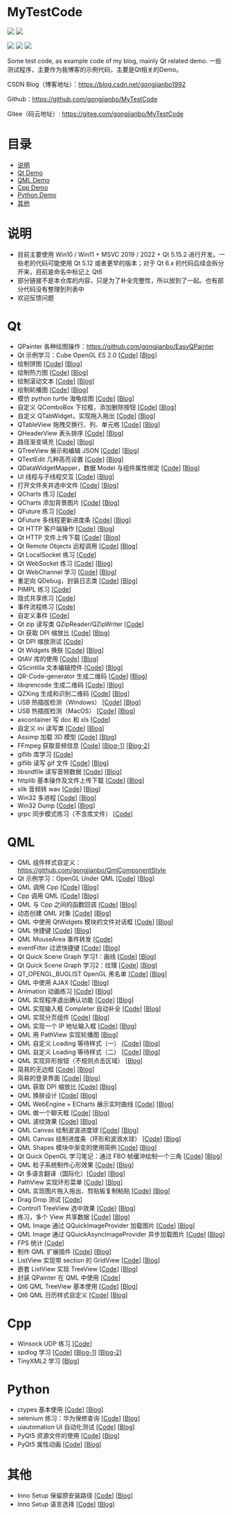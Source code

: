 # MyTestCode

![](https://img.shields.io/badge/language-Cpp/QML-orange) ![](https://img.shields.io/badge/license-Free-green)

![](https://img.shields.io/github/languages/code-size/gongjianbo/MyTestCode) ![](https://img.shields.io/github/stars/gongjianbo/MyTestCode) ![](https://img.shields.io/github/forks/gongjianbo/MyTestCode)

Some test code, as example code of my blog, mainly Qt related demo. 一些测试程序，主要作为我博客的示例代码，主要是Qt相关的Demo。

CSDN Blog（博客地址）：https://blog.csdn.net/gongjianbo1992

Github：https://github.com/gongjianbo/MyTestCode

Gitee（码云地址）: https://gitee.com/gongjianbo/MyTestCode

# 目录

- [说明](#说明)
- [Qt Demo](#Qt)
- [QML Demo](#QML)
- [Cpp Demo](#Cpp)
- [Python Demo](#Python)
- [其他](#其他)

# 说明

- 目前主要使用 Win10 / Win11 + MSVC 2019 / 2022 + Qt 5.15.2 进行开发。一些老的代码可能使用 Qt 5.12 或者更早的版本；对于 Qt 6.x 的代码后续会拆分开来，目前是命名中标记上 Qt6
- 部分链接不是本仓库的内容，只是为了补全完整性，所以放到了一起。也有部分代码没有整理到列表中
- 欢迎反馈问题

# Qt 

- QPainter 各种绘图操作：https://github.com/gongjianbo/EasyQPainter
- Qt 示例学习：Cube OpenGL ES 2.0 [[Code](./Qt/QtExampleCube/)] [[Blog](https://blog.csdn.net/gongjianbo1992/article/details/122945293)]
- 绘制饼图 [[Code](./Qt/QtPainter/)] [[Blog](https://blog.csdn.net/gongjianbo1992/article/details/100096216)]
- 绘制热力图 [[Code](./Qt/MyHeatMap/)] [[Blog](https://blog.csdn.net/gongjianbo1992/article/details/104566768)]
- 绘制滚动文本 [[Code](./Qt/ScrollLabel/)] [[Blog](https://blog.csdn.net/gongjianbo1992/article/details/106579690)]
- 绘制轮播图 [[Code](./Qt/TestQt_20211029_Swiper/)] [[Blog](https://blog.csdn.net/gongjianbo1992/article/details/121072373)]
- 模仿 python turtle 海龟绘图 [[Code](https://github.com/gongjianbo/QtTurtle)] [[Blog](https://blog.csdn.net/gongjianbo1992/article/details/112111264)]
- 自定义 QComboBox 下拉框，添加删除按钮 [[Code](./Qt/MyComboBox/)] [[Blog](https://blog.csdn.net/gongjianbo1992/article/details/106558887)]
- 自定义 QTabWidget，实现拖入拖出 [[Code](./Qt/MyTabWidget/)] [[Blog](https://blog.csdn.net/gongjianbo1992/article/details/108502299)]
- QTableView 拖拽交换行、列、单元格 [[Code](./Qt/QTableViewMoveAction/)] [[Blog](https://blog.csdn.net/gongjianbo1992/article/details/106932706)]
- QHeaderView 表头排序 [[Code](./Qt/SortHeaderView/)] [[Blog](https://blog.csdn.net/gongjianbo1992/article/details/108249292)]
- 路径渐变填充 [[Code](./Qt/PathGradient/)] [[Blog](https://blog.csdn.net/gongjianbo1992/article/details/123767575)]
- QTreeView 展示和编辑 JSON [[Code](./Qt/QJsonAndTreeView/)] [[Blog](https://blog.csdn.net/gongjianbo1992/article/details/103191023)]
- QTextEdit 几种高亮设置 [[Code](./Qt/TextEditHighlight/)] [[Blog](https://blog.csdn.net/gongjianbo1992/article/details/122527076)]
- QDataWidgetMapper，数据 Model 与组件属性绑定 [[Code](./Qt/TestQt_20200615_DataMapper/)] [[Blog](https://blog.csdn.net/gongjianbo1992/article/details/106772319)]
- UI 线程与子线程交互 [[Code](./Qt/UiAndSubThread/)] [[Blog](https://blog.csdn.net/gongjianbo1992/article/details/105171077)]
- 打开文件夹并选中文件 [[Code](./Qt/TestQt_20230218_ShowInFolder/)] [[Blog](https://blog.csdn.net/gongjianbo1992/article/details/129233861)]
- QCharts 练习 [[Code](./Qt/TestQt_20190907_QChartsSeries/)]
- QCharts 添加背景图片 [[Code](./Qt/TestQt_20190806_QChartsBackground/)] [[Blog](https://blog.csdn.net/gongjianbo1992/article/details/98615059)]
- QFuture 练习 [[Code](./Qt/TestQt_20200622_QFuture/)] 
- QFuture 多线程更新进度条 [[Code](./Qt/TestQt_20200625_QFuture/)] [[Blog](https://blog.csdn.net/gongjianbo1992/article/details/106957888)]
- Qt HTTP 客户端操作 [[Code](./Qt/Qt5HttpDemo/)] [[Blog](https://blog.csdn.net/gongjianbo1992/article/details/97568863)]
- Qt HTTP 文件上传下载 [[Code](./Qt/TestQt_20210807_HttpFile/)] [[Blog](https://gongjianbo1992.blog.csdn.net/article/details/119490369)]
- Qt Remote Objects 远程调用 [[Code](./Qt/QtRemoteObjects/)] [[Blog](https://blog.csdn.net/gongjianbo1992/article/details/120103289)]
- Qt LocalSocket 练习 [[Code](./Qt/TestLocalSocket/)] 
- Qt WebSocket 练习 [[Code](./Qt/QtWebSocketDemo/)] [[Blog](https://blog.csdn.net/gongjianbo1992/article/details/107306121)]
- Qt WebChannel 学习 [[Code](https://github.com/gongjianbo/QtWebCannelAndMap.git)] [[Blog](https://blog.csdn.net/gongjianbo1992/article/details/89707251)]
- 重定向 QDebug，封装日志类 [[Code](https://github.com/gongjianbo/SimpleQtLogger)] [[Blog](https://blog.csdn.net/gongjianbo1992/article/details/108030391)]
- PIMPL 练习 [[Code](./Qt/QtPimpl/)]
- 隐式共享练习 [[Code](./Qt/TestQt_20211225_SharedData/)]
- 事件流程练习 [[Code](./Qt/TestQt_20220915_EventFlow/)]
- 自定义事件 [[Code](./Qt/TestQt_20230710_CustomEvent/)]
- Qt zip 读写类 QZipReader/QZipWriter [[Code](./Qt/TestQt_20240226_QZip/)]
- Qt 获取 DPI 缩放比 [[Code](./Qt/TestQt_20231221_Dpi/)] [[Blog](https://blog.csdn.net/gongjianbo1992/article/details/135128484)]
- Qt DPI 缩放测试 [[Code](./Qt/TestQt_20230529_DpiScaleTest/)]
- Qt Widgets 换肤 [[Code](./Qt/QtSwitchSkin/)] [[Blog](https://blog.csdn.net/gongjianbo1992/article/details/106608353)]
- QtAV 库的使用 [[Code](./Qt/QtAV/)] [[Blog](https://blog.csdn.net/gongjianbo1992/article/details/94631123)]
- QScintilla 文本编辑控件 [[Code](./Qt/QScintilla/)] [[Blog](https://blog.csdn.net/gongjianbo1992/article/details/100828180)]
- QR-Code-generator 生成二维码 [[Code](./Qt/TestQt_20230711_QRCodeGen/)] [[Blog](https://blog.csdn.net/gongjianbo1992/article/details/131677203)]
- libqrencode 生成二维码 [[Code](./Qt/QtQRencodeVS2019/)] [[Blog](https://blog.csdn.net/gongjianbo1992/article/details/122422331)]
- QZXing 生成和识别二维码 [[Code](./Qt/QtQZXingVS2019/)] [[Blog](https://blog.csdn.net/gongjianbo1992/article/details/122463817)]
- USB 热插拔检测（Windows） [[Code](./Qt/DeviceHotplug_Win/)] [[Blog](https://blog.csdn.net/gongjianbo1992/article/details/128702423)]
- USB 热插拔检测（MacOS） [[Code](./Qt/DeviceHotplug_Mac/)] [[Blog](https://blog.csdn.net/gongjianbo1992/article/details/129780213)]
- axcontainer 写 doc 和 xls [[Code](./Qt/TestQt_20211012_DocXls/)]
- 自定义 ini 读写类 [[Code](./Qt/TestQt_20210425_ini/)] [[Blog](https://blog.csdn.net/gongjianbo1992/article/details/116239087)]
- Assimp 加载 3D 模型 [[Code](./Qt/TestQt_20211018_Assimp/)] [[Blog](https://blog.csdn.net/gongjianbo1992/article/details/120857151)]
- FFmpeg 获取音频信息 [[Code](./Qt/GetAudioInfo/)] [[Blog-1](https://blog.csdn.net/gongjianbo1992/article/details/109832829)] [[Blog-2](https://blog.csdn.net/gongjianbo1992/article/details/109975687)]
- giflib 库学习 [[Code](./Qt/GifLib%E6%B5%8B%E8%AF%95%E4%BB%A3%E7%A0%81/)] 
- giflib 读写 gif 文件 [[Code](https://github.com/gongjianbo/QtGifTool)] [[Blog](https://blog.csdn.net/gongjianbo1992/article/details/115449858)]
- libsndfile 读写音频数据 [[Code](./Qt/libsndfile/)] [[Blog](https://blog.csdn.net/gongjianbo1992/article/details/99678466)]
- httplib 基本操作及文件上传下载 [[Code](./Qt/TestQt_20230913_HttpLib/)] [[Blog](https://blog.csdn.net/gongjianbo1992/article/details/133075530)]
- silk 音频转 wav [[Code](./Qt/SilkToWav/)] [[Blog](https://blog.csdn.net/gongjianbo1992/article/details/110351329)]
- Win32 多进程 [[Code](./Qt/MultiProcess_Win/)] [[Blog](https://blog.csdn.net/gongjianbo1992/article/details/120030085)]
- Win32 Dump [[Code](./Qt/TestQt_20210211_Dump/)] [[Blog](https://blog.csdn.net/gongjianbo1992/article/details/113791423)]
- grpc 同步模式练习（不含库文件） [[Code](./Qt/TestQt_20240511_GRPC/)] 

# QML 

- QML 组件样式自定义：https://github.com/gongjianbo/QmlComponentStyle
- Qt 示例学习：OpenGL Under QML [[Code](./Qml/QtExampleOpenGLUnderQML/)] [[Blog](https://blog.csdn.net/gongjianbo1992/article/details/124769013)]
- QML 调用 Cpp [[Code](./Qml/QmlCallCpp2020/)] [[Blog](https://blog.csdn.net/gongjianbo1992/article/details/87965925)]
- Cpp 调用 QML [[Code](./Qml/CppCallQml2020/)] [[Blog](https://blog.csdn.net/gongjianbo1992/article/details/87965925)]
- QML 与 Cpp 之间的函数回调 [[Code](./Qml/TestQml_20220908_Callback/)] [[Blog](https://blog.csdn.net/gongjianbo1992/article/details/126769501)]
- 动态创建 QML 对象 [[Code](./Qml/TestQml_20201118_createComponent/)] [[Blog](https://blog.csdn.net/gongjianbo1992/article/details/109800614)]
- QML 中使用 QtWidgets 模块的文件对话框 [[Code](./Qml/FileDialogWrap/)] [[Blog](https://blog.csdn.net/gongjianbo1992/article/details/128521716)]
- QML 快捷键 [[Code](./Qml/TestQml_20210517_ShortcutKey/)] [[Blog](https://blog.csdn.net/gongjianbo1992/article/details/116954979)]
- QML MouseArea 事件转发 [[Code](./Qml/TestQml_20240424_MouseForward/)] 
- eventFilter 过滤快捷键 [[Code](./Qml/KeysFilter/)] [[Blog](https://blog.csdn.net/gongjianbo1992/article/details/116954979)]
- Qt Quick Scene Graph 学习1：画线 [[Code](./Qml/LearnQSG_20210614_Line/)] [[Blog](https://blog.csdn.net/gongjianbo1992/article/details/117923933)]
- Qt Quick Scene Graph 学习2：纹理 [[Code](./Qml/LearnQSG_20210624_Texture/)] [[Blog](https://blog.csdn.net/gongjianbo1992/article/details/118257844)]
- QT_OPENGL_BUGLIST OpenGL 黑名单 [[Code](./Qml/OpenGLBlackList/)] [[Blog](https://blog.csdn.net/gongjianbo1992/article/details/125400723)]
- QML 中使用 AJAX [[Code](./Qml/QmlAjax/)] [[Blog](https://blog.csdn.net/gongjianbo1992/article/details/108923476)]
- Animation 动画练习 [[Code](./Qml/QmlAnimation/)] [[Blog](https://blog.csdn.net/gongjianbo1992/article/details/102135779)]
- QML 实现程序退出确认功能 [[Code](./Qml/QmlCloseEvent/)] [[Blog](https://blog.csdn.net/gongjianbo1992/article/details/108270551)]
- QML 实现输入框 Completer 自动补全 [[Code](./Qml/QmlCompleter/)] [[Blog](https://blog.csdn.net/gongjianbo1992/article/details/122569547)]
- QML 实现分页组件 [[Code](./Qml/QmlPagination/)] [[Blog](https://blog.csdn.net/gongjianbo1992/article/details/111820528)]
- QML 实现一个 IP 地址输入框 [[Code](./Qml/TestQml_20210717_IpInput/)] [[Blog](https://blog.csdn.net/gongjianbo1992/article/details/118860100)]
- QML 用 PathView 实现轮播图 [[Blog](https://blog.csdn.net/gongjianbo1992/article/details/103517663)]
- QML 自定义 Loading 等待样式（一） [[Code](https://github.com/gongjianbo/QmlComponentStyle)] [[Blog](https://blog.csdn.net/gongjianbo1992/article/details/112748866)]
- QML 自定义 Loading 等待样式（二） [[Code](https://github.com/gongjianbo/QmlComponentStyle)] [[Blog](https://gongjianbo1992.blog.csdn.net/article/details/122824084)]
- QML 实现异形按钮（不规则点击区域） [[Blog](https://gongjianbo1992.blog.csdn.net/article/details/123002716)]
- 简易的无边框 [[Code](./Qml/QmlFramelessWindow/)] [[Blog](https://blog.csdn.net/gongjianbo1992/article/details/109708951)]
- 简易的登录界面 [[Code](./Qml/QmlLoginPage/)] [[Blog](https://blog.csdn.net/gongjianbo1992/article/details/102753985)]
- QML 获取 DPI 缩放比 [[Code](./Qml/TestQml_20231221_Dpi/)] [[Blog](https://blog.csdn.net/gongjianbo1992/article/details/135128484)]
- QML 换肤设计 [[Code](./Qml/QmlSkin/)] [[Blog](https://blog.csdn.net/gongjianbo1992/article/details/124080543)]
- QML WebEngine + ECharts 展示实时曲线 [[Code](./Qml/QmlWebEngineECharts/)] [[Blog](https://blog.csdn.net/gongjianbo1992/article/details/108778548)]
- QML 做一个聊天框 [[Code](./Qml/TalkList/)] [[Blog](https://blog.csdn.net/gongjianbo1992/article/details/115410423)]
- QML 波纹效果 [[Code](./Qml/TestQml_20191128_Wave/)] [[Blog](https://blog.csdn.net/gongjianbo1992/article/details/117639209)]
- QML Canvas 绘制波浪进度球 [[Code](./Qml/TestQml_20210310_Wave/)] [[Blog](https://blog.csdn.net/gongjianbo1992/article/details/114684010)]
- QML Canvas 绘制进度条（环形和波浪水球） [[Code](./Qml/TestQml_20220210_ProgressBar/)] [[Blog](https://blog.csdn.net/gongjianbo1992/article/details/122870986)]
- QML Shapes 模块中渐变的使用简例 [[Code](./Qml/TestQml_20220412_ShapeGradient/)] [[Blog](https://gongjianbo1992.blog.csdn.net/article/details/124137788)]
- Qt Quick OpenGL 学习笔记：通过 FBO 帧缓冲绘制一个三角 [[Code](./Qml/TestQml_20200128_FBO/)] [[Blog](https://blog.csdn.net/gongjianbo1992/article/details/104107692)]
- QML 粒子系统制作心形效果 [[Code](./Qml/TestQml_20200521_Love/)] [[Blog](https://blog.csdn.net/gongjianbo1992/article/details/106256286)]
- Qt 多语言翻译（国际化）[[Code](./Qml/TestQml_20211215_Translator/)] [[Blog](https://blog.csdn.net/gongjianbo1992/article/details/122014168)]
- PathView 实现环形菜单 [[Code](./Qml/TestQml_20220313_PathView/)] [[Blog](https://blog.csdn.net/gongjianbo1992/article/details/123465756)]
- QML 实现图片拖入拖出、剪贴板复制粘贴 [[Code](./Qml/TestQml_20221125_CopyPaste/)] [[Blog](https://blog.csdn.net/gongjianbo1992/article/details/128058766)]
- Drag Drop 测试 [[Code](./Qml/TestQml_20240305_DragDrop/)] 
- Control1 TreeView 选中效果 [[Code](./Qml/TestQml_20221120_TreeSelection/)] [[Blog](https://blog.csdn.net/gongjianbo1992/article/details/127956454)]
- 练习，多个 View 共享数据 [[Code](./Qml/TestQml_20220709_CommonData/)] [[Blog](https://blog.csdn.net/gongjianbo1992/article/details/125712442)]
- QML Image 通过 QQuickImageProvider 加载图片 [[Code](./Qml/TestQml_20221225_ImageProvider/)] [[Blog](https://blog.csdn.net/gongjianbo1992/article/details/128439262)]
- QML Image 通过 QQuickAsyncImageProvider 异步加载图片 [[Code](./Qml/TestQml_20240118_AsyncImageProvider/)] [[Blog](https://blog.csdn.net/gongjianbo1992/article/details/135691893)]
- FPS 统计 [[Code](./Qml/TestQml_20230211_QmlFps/)]
- 制作 QML 扩展插件 [[Code](https://github.com/gongjianbo/QmlExtensionPlugin)] [[Blog](https://blog.csdn.net/gongjianbo1992/article/details/104079885)]
- ListView 实现带 section 的 GridView [[Code](./Qml/TestQml_20240205_SectionGrid/)] [[Blog](https://blog.csdn.net/gongjianbo1992/article/details/136039983)]
- 嵌套 ListView 实现 TreeView [[Code](https://github.com/gongjianbo/QmlTreeView)] [[Blog](https://blog.csdn.net/gongjianbo1992/article/details/90575519)]
- 封装 QPainter 在 QML 中使用 [[Code](https://github.com/gongjianbo/QmlPainter)] 
- Qt6 QML TreeView 基本使用 [[Code](./Qml/TestQml_20220422_Qt6TreeView/)] [[Blog](https://blog.csdn.net/gongjianbo1992/article/details/124373674)]
- Qt6 QML 日历样式自定义 [[Code](./Qml/TestQml_20220416_Qt6Calendar/)] [[Blog](https://blog.csdn.net/gongjianbo1992/article/details/124212915)]

# Cpp 

- Winsock UDP 练习 [[Code](./Cpp/TestWinsock/)] 
- spdlog 学习 [[Code](./Cpp/spdlog/)] [[Blog-1](https://blog.csdn.net/gongjianbo1992/article/details/113279632)] [[Blog-2](https://blog.csdn.net/gongjianbo1992/article/details/112797764)]
- TinyXML2 学习 [[Blog](https://blog.csdn.net/gongjianbo1992/article/details/107947647)]

# Python 

- ctypes 基本使用 [[Code](./Py/TestPy_20210617_ctypes/)] [[Blog](https://gongjianbo1992.blog.csdn.net/article/details/118019271)]
- selenium 练习：华为保修查询 [[Code](./Py/HuaweiQuery/)] [[Blog](https://gongjianbo1992.blog.csdn.net/article/details/119878883)]
- uiautomation UI 自动化测试 [[Code](./Py/UIAutoTest/)] [[Blog](https://gongjianbo1992.blog.csdn.net/article/details/121895644)]
- PyQt5 资源文件的使用 [[Code](./Py/TestPy_20210628_PyQtQrc/)] [[Blog](https://gongjianbo1992.blog.csdn.net/article/details/105361880)]
- PyQt5 属性动画 [[Code](./Py/PyQt%E5%B1%9E%E6%80%A7%E5%8A%A8%E7%94%BB/)] [[Blog](https://gongjianbo1992.blog.csdn.net/article/details/107052036)]

# 其他 

- Inno Setup 保留原安装路径 [[Code](./Other/InnoSetup%E4%BF%9D%E7%95%99%E5%8E%9F%E5%AE%89%E8%A3%85%E8%B7%AF%E5%BE%84.iss)] [[Blog](https://blog.csdn.net/gongjianbo1992/article/details/120211915)]
- Inno Setup 语言选择 [[Code](./Other/InnoSetup%E8%AF%AD%E8%A8%80%E9%80%89%E6%8B%A9.iss)] [[Blog](https://blog.csdn.net/gongjianbo1992/article/details/122119957)]
